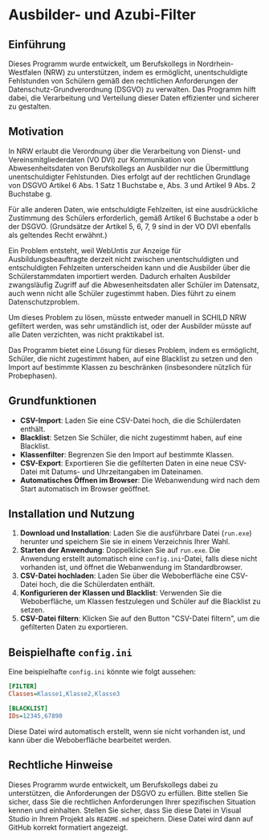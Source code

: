 # Ausbilder- und Azubi-Filter

## Einführung

Dieses Programm wurde entwickelt, um Berufskollegs in Nordrhein-Westfalen (NRW) zu unterstützen, indem es ermöglicht, unentschuldigte Fehlstunden von Schülern gemäß den rechtlichen Anforderungen der Datenschutz-Grundverordnung (DSGVO) zu verwalten. Das Programm hilft dabei, die Verarbeitung und Verteilung dieser Daten effizienter und sicherer zu gestalten.

## Motivation

In NRW erlaubt die Verordnung über die Verarbeitung von Dienst- und Vereinsmitgliederdaten (VO DVI) zur Kommunikation von Abwesenheitsdaten von Berufskollegs an Ausbilder nur die Übermittlung unentschuldigter Fehlstunden. Dies erfolgt auf der rechtlichen Grundlage von DSGVO Artikel 6 Abs. 1 Satz 1 Buchstabe e, Abs. 3 und Artikel 9 Abs. 2 Buchstabe g.

Für alle anderen Daten, wie entschuldigte Fehlzeiten, ist eine ausdrückliche Zustimmung des Schülers erforderlich, gemäß Artikel 6 Buchstabe a oder b der DSGVO. (Grundsätze der Artikel 5, 6, 7, 9 sind in der VO DVI ebenfalls als geltendes Recht erwähnt.)

Ein Problem entsteht, weil WebUntis zur Anzeige für Ausbildungsbeauftragte derzeit nicht zwischen unentschuldigten und entschuldigten Fehlzeiten unterscheiden kann und die Ausbilder über die Schülerstammdaten importiert werden. Dadurch erhalten Ausbilder zwangsläufig Zugriff auf die Abwesenheitsdaten aller Schüler im Datensatz, auch wenn nicht alle Schüler zugestimmt haben. Dies führt zu einem Datenschutzproblem.

Um dieses Problem zu lösen, müsste entweder manuell in SCHILD NRW gefiltert werden, was sehr umständlich ist, oder der Ausbilder müsste auf alle Daten verzichten, was nicht praktikabel ist.

Das Programm bietet eine Lösung für dieses Problem, indem es ermöglicht, Schüler, die nicht zugestimmt haben, auf eine Blacklist zu setzen und den Import auf bestimmte Klassen zu beschränken (insbesondere nützlich für Probephasen).

## Grundfunktionen

- **CSV-Import**: Laden Sie eine CSV-Datei hoch, die die Schülerdaten enthält.
- **Blacklist**: Setzen Sie Schüler, die nicht zugestimmt haben, auf eine Blacklist.
- **Klassenfilter**: Begrenzen Sie den Import auf bestimmte Klassen.
- **CSV-Export**: Exportieren Sie die gefilterten Daten in eine neue CSV-Datei mit Datums- und Uhrzeitangaben im Dateinamen.
- **Automatisches Öffnen im Browser**: Die Webanwendung wird nach dem Start automatisch im Browser geöffnet.

## Installation und Nutzung

1. **Download und Installation**: Laden Sie die ausführbare Datei (`run.exe`) herunter und speichern Sie sie in einem Verzeichnis Ihrer Wahl.
2. **Starten der Anwendung**: Doppelklicken Sie auf `run.exe`. Die Anwendung erstellt automatisch eine `config.ini`-Datei, falls diese nicht vorhanden ist, und öffnet die Webanwendung im Standardbrowser.
3. **CSV-Datei hochladen**: Laden Sie über die Weboberfläche eine CSV-Datei hoch, die die Schülerdaten enthält.
4. **Konfigurieren der Klassen und Blacklist**: Verwenden Sie die Weboberfläche, um Klassen festzulegen und Schüler auf die Blacklist zu setzen.
5. **CSV-Datei filtern**: Klicken Sie auf den Button "CSV-Datei filtern", um die gefilterten Daten zu exportieren.

## Beispielhafte `config.ini`

Eine beispielhafte `config.ini` könnte wie folgt aussehen:

```ini
[FILTER]
Classes=Klasse1,Klasse2,Klasse3

[BLACKLIST]
IDs=12345,67890
```
Diese Datei wird automatisch erstellt, wenn sie nicht vorhanden ist, und kann über die Weboberfläche bearbeitet werden.

 ## Rechtliche Hinweise
Dieses Programm wurde entwickelt, um Berufskollegs dabei zu unterstützen, die Anforderungen der DSGVO zu erfüllen. Bitte stellen Sie sicher, dass Sie die rechtlichen Anforderungen Ihrer spezifischen Situation kennen und einhalten.
Stellen Sie sicher, dass Sie diese Datei in Visual Studio in Ihrem Projekt als `README.md` speichern. Diese Datei wird dann auf GitHub korrekt formatiert angezeigt.
